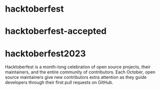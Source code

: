 # hacktoberfest
# hacktoberfest-accepted
# hacktoberfest2023

Hacktoberfest is a month-long celebration of open source projects, their maintainers, and the entire community of contributors. Each October, open source maintainers give new contributors extra attention as they guide developers through their first pull requests on GitHub.
